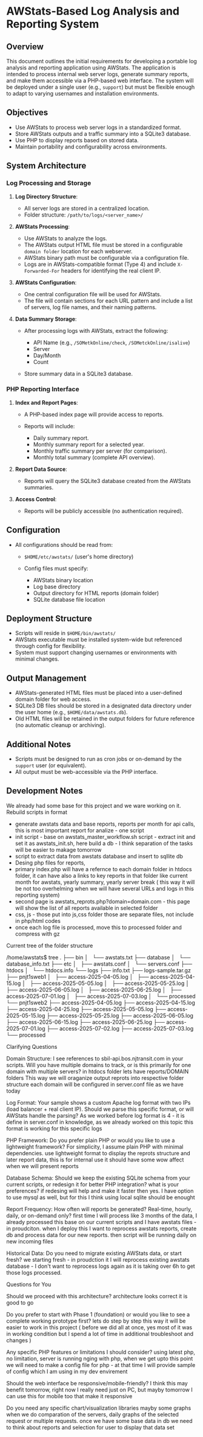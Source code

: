 # AWStats-Based Log Analysis and Reporting System

## Overview

This document outlines the initial requirements for developing a portable log analysis and reporting application using AWStats. The application is intended to process internal web server logs, generate summary reports, and make them accessible via a PHP-based web interface. The system will be deployed under a single user (e.g., `support`) but must be flexible enough to adapt to varying usernames and installation environments.

## Objectives

* Use AWStats to process web server logs in a standardized format.
* Store AWStats outputs and a traffic summary into a SQLite3 database.
* Use PHP to display reports based on stored data.
* Maintain portability and configurability across environments.

## System Architecture

### Log Processing and Storage

1. **Log Directory Structure**:

   * All server logs are stored in a centralized location.
   * Folder structure: `/path/to/logs/<server_name>/`

2. **AWStats Processing**:

   * Use AWStats to analyze the logs.
   * The AWStats output HTML file must be stored in a configurable `domain folder` location for each webserver.
   * AWStats binary path must be configurable via a configuration file.
   * Logs are in AWStats-compatible format (Type 4) and include `X-Forwarded-For` headers for identifying the real client IP.

3. **AWStats Configuration**:

   * One central configuration file will be used for AWStats.
   * The file will contain sections for each URL pattern and include a list of servers, log file names, and their naming patterns.

4. **Data Summary Storage**:

   * After processing logs with AWStats, extract the following:

     * API Name (e.g., `/SOMetkOnline/check`, `/SOMetckOnline/isalive`)
     * Server
     * Day/Month
     * Count
   * Store summary data in a SQLite3 database.

### PHP Reporting Interface

1. **Index and Report Pages**:

   * A PHP-based index page will provide access to reports.
   * Reports will include:

     * Daily summary report.
     * Monthly summary report for a selected year.
     * Monthly traffic summary per server (for comparison).
     * Monthly total summary (complete API overview).

2. **Report Data Source**:

   * Reports will query the SQLite3 database created from the AWStats summaries.

3. **Access Control**:

   * Reports will be publicly accessible (no authentication required).

## Configuration

* All configurations should be read from:

  * `$HOME/etc/awstats/` (user's home directory)
  * Config files must specify:

    * AWStats binary location
    * Log base directory
    * Output directory for HTML reports (domain folder)
    * SQLite database file location

## Deployment Structure

* Scripts will reside in `$HOME/bin/awstats/`
* AWStats executable must be installed system-wide but referenced through config for flexibility.
* System must support changing usernames or environments with minimal changes.

## Output Management

* AWStats-generated HTML files must be placed into a user-defined domain folder for web access.
* SQLite3 DB files should be stored in a designated data directory under the user home (e.g., `$HOME/data/awstats.db`).
* Old HTML files will be retained in the output folders for future reference (no automatic cleanup or archiving).

## Additional Notes

* Scripts must be designed to run as cron jobs or on-demand by the `support` user (or equivalent).
* All output must be web-accessible via the PHP interface.

## Development Notes
We already had some base for this project and we ware working on it. 
Rebuild scripts in format 

* generate awstats data and base reports, reports per month for api calls, this is most important report for analize - one script
* init script - base on awstats_master_workflow.sh script - extract init and set it as awstats_init.sh, here build a db - I think separation of the tasks will be easier to makage tomorrow
* script to extract data from awstats database and insert to sqllite db 
* Desing php files for reports, 
* primary index.php will have a refernce to each domain folder in htdocs folder, it can have also a links to key reports in that folder like current month for awstats, yearly summary, yearly server break ( this way it will be not too overhelming when we will have several URLs and logs in this reporting system)
* second page is awstats_reprots.php?domain=domain.com - this page will show the list of all reports available in selected folder 
* css, js - those put into js,css folder those are separate files, not include in php/html codes
* once each log file is processed, move this to processed folder and compress with gz

Current tree of the folder structure 

/home/awstats$ tree
.
├── bin
│   └── awstats.txt
├── database
│   └── database_info.txt
├── etc
│   ├── awstats.conf
│   └── servers.conf
├── htdocs
│   └── htdocs.info
└── logs
    ├── info.txt
    ├── logs-sample.tar.gz
    ├── pnjt1sweb1
    │   ├── access-2025-04-05.log
    │   ├── access-2025-04-15.log
    │   ├── access-2025-05-05.log
    │   ├── access-2025-05-25.log
    │   ├── access-2025-06-05.log
    │   ├── access-2025-06-25.log
    │   ├── access-2025-07-01.log
    │   ├── access-2025-07-03.log
    │   └── processed
    └── pnjt1sweb2
        ├── access-2025-04-05.log
        ├── access-2025-04-15.log
        ├── access-2025-04-25.log
        ├── access-2025-05-05.log
        ├── access-2025-05-15.log
        ├── access-2025-05-25.log
        ├── access-2025-06-05.log
        ├── access-2025-06-15.log
        ├── access-2025-06-25.log
        ├── access-2025-07-01.log
        ├── access-2025-07-02.log
        ├── access-2025-07-03.log
        └── processed



Clarifying Questions

Domain Structure: I see references to sbil-api.bos.njtransit.com in your scripts. Will you have multiple domains to track, or is this primarily for one domain with multiple servers?
in htdocs folder lets have reports/DOMAIN folders 
This way we will oraganize output reprots into respective folder structure 
each domain will be configured in server.conf file as we have today 


Log Format: Your sample shows a custom Apache log format with two IPs (load balancer + real client IP). Should we parse this specific format, or will AWStats handle the parsing?
As we worked before log format is 4 - it is define in server.conf in knowledge, as we already worked on this topic this format is working for this specific logs 

PHP Framework: Do you prefer plain PHP or would you like to use a lightweight framework? For simplicity, I assume plain PHP with minimal dependencies.
use lightweight format to display the reprots structure and later report data, this is for internal use it should have some wow affect when we will present reports

Database Schema: Should we keep the existing SQLite schema from your current scripts, or redesign it for better PHP integration?
what is your preferences? if redesing will help and make it faster then yes. 
I have option to use mysql as well, but for this I think using local sqlite should be enought 

Report Frequency: How often will reports be generated? Real-time, hourly, daily, or on-demand only?
first time I will process like 3 months of the data, I already processed this base on our current scripts and I have awstats files - in proudciton. when I deploy this I want to reprocess awstats reports, create db and process data for our new reports. then script will be running daily on new incoming files 


Historical Data: Do you need to migrate existing AWStats data, or start fresh?
we starting fresh - in proudction it I will reprocess existing awstats database - I don't want to reprocess logs again as it is taking over 6h to get those logs processed. 


Questions for You

Should we proceed with this architecture?
architecture looks correct it is good to go 

Do you prefer to start with Phase 1 (foundation) or would you like to see a complete working prototype first?
lets do step by step this way it will be easier to work in this project ( before we did all at once, yes most of it was in working condition but I spend  a lot of time in additional troubleshoot and changes )

Any specific PHP features or limitations I should consider?
using latest php, no limitation, server is running nging with php, when we get upto this point we will need to make a config file for php - at that time I will provide sample of config which I am using in my dev envirement 

Should the web interface be responsive/mobile-friendly?
I think this may benefit tomorrow, right now I really need just on PC, but mayby tomorrow I can use this for mobile  too that make it responsive 

Do you need any specific chart/visualization libraries
mayby some graphs when we do comparation of the servers, 
daily graphs of the selected request or multiple requests. 
once we have some base data in db we need to think about reports and selection for user to display that data set


